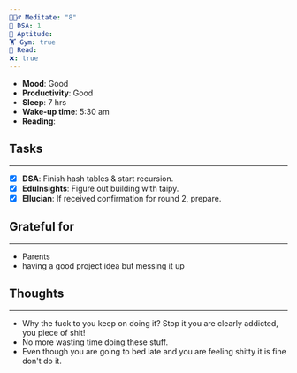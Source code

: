 ```yaml
---
🧘🏻‍♂️ Meditate: "8"
🤖 DSA: 1
🧠 Aptitude: 
🏋 Gym: true
📖 Read: 
❌: true
---
```

- **Mood**: Good
- **Productivity**: Good
- **Sleep**: 7 hrs
- **Wake-up time**: 5:30 am
- **Reading**: 

## Tasks
---
- [x] **DSA**: Finish hash tables & start recursion.
- [x] **EduInsights**: Figure out building with taipy.
- [x] **Ellucian**: If received confirmation for round 2, prepare.
## Grateful for
---
- Parents
- having a good project idea but messing it up

## Thoughts
---
- Why the fuck to you keep on doing it? Stop it you are clearly addicted, you piece of shit!
- No more wasting time doing these stuff.
- Even though you are going to bed late and you are feeling shitty it is fine don't do it.
